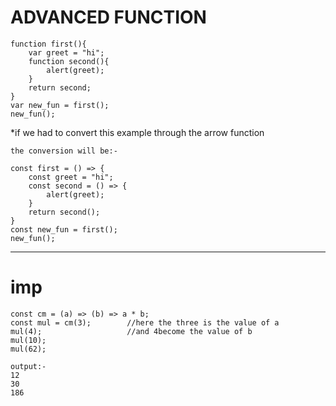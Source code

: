 # ADVANCED FUNCTION 

    function first(){
        var greet = "hi";
        function second(){
            alert(greet);
        }
        return second;
    }
    var new_fun = first();
    new_fun();

*if we had to convert this example through the arrow function

    the conversion will be:-

    const first = () => {
        const greet = "hi";
        const second = () => {
            alert(greet);
        }
        return second();
    }       
    const new_fun = first();
    new_fun();                 

-----------------------------------

# imp

    const cm = (a) => (b) => a * b;
    const mul = cm(3);        //here the three is the value of a
    mul(4);                   //and 4become the value of b
    mul(10);
    mul(62);

    output:-
    12
    30
    186
















